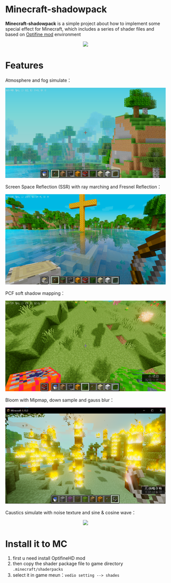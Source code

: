 
# Minecraft-shadowpack

**Minecraft-shadowpack** is a simple project about how to implement some special effect for Minecraft, which includes a series of shader files and based on [Optifine mod](https://github.com/sp614x/optifine) environment

<div align="center"><img src="ReadMe.asset/SSR.gif" ></div>


# Features

Atmosphere and fog simulate：

<div align="center"><img src="ReadMe.asset/frog.png"></div>


Screen Space Reflection (SSR) with ray marching and Fresnel Reflection：
<div align="center"><img src="ReadMe.asset/SSR.png"></div>



PCF soft shadow mapping：
<div align="center"><img src="ReadMe.asset/soft_shadow.png"></div>



Bloom with Mipmap, down sample and gauss blur：

<div align="center"><img src="ReadMe.asset/bloom.PNG"></div>



Caustics simulate with noise texture and sine & cosine wave：

<div align="center"><img src="ReadMe.asset/caustics.gif"></div>






# Install it to MC

1. first u need install OptifineHD mod
2. then copy the shader package file to game directory `.minecraft/shaderpacks`
3. select it in game meun：`vedio setting --> shades`
